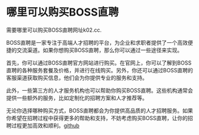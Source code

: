 # 哪里可以购买BOSS直聘

需要哪里可以购买BOSS直聘网址k02.cc.

BOSS直聘是一家专注于高端人才招聘的平台，为企业和求职者提供了一个高效便捷的交流渠道。如果你想购买BOSS直聘，那么你可以通过一些途径来实现。

首先，你可以通过BOSS直聘官方网站进行购买。在官网上，你可以了解到BOSS直聘的各种服务套餐及价格，并进行在线购买。另外，你还可以通过BOSS直聘的客服渠道获取购买信息，他们会为你提供专业的服务和支持。

此外，一些第三方的人才服务机构也可以帮助你购买BOSS直聘。这些机构通常会提供一些额外的服务，比如定制化的招聘方案和人才推荐等。

无论你选择哪种购买方式，BOSS直聘都会为你提供高品质的人才招聘服务。如果你希望在招聘过程中获得更多的帮助和支持，不妨考虑购买BOSS直聘，让你的招聘过程更加高效和顺利。[github](https://github.com)